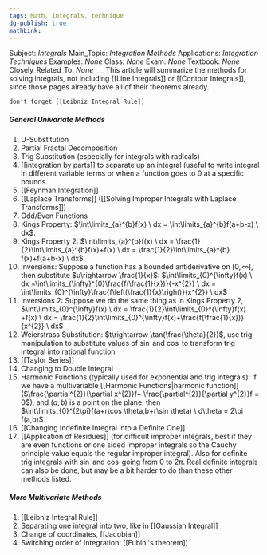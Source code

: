 ```yaml
---
tags: Math, Integrals, technique
dg-publish: true
mathLink: 
---
```

Subject: _Integrals_
Main\_Topic: _Integration Methods_
Applications: _Integration Techniques_
Examples: _None_
Class: _None_
Exam: _None_
Textbook: _None_
Closely\_Related\_To: _None_
_
_
This article will summarize the methods for solving integrals, not including [[Line Integrals]] or [[Contour Integrals]], since those pages already have all of their theorems already. 

```ad-Remember
don't forget [[Leibniz Integral Rule]]
```

##### General Univariate Methods
1. U-Substitution
2. Partial Fractal Decomposition
3. Trig Substitution (especially for integrals with radicals)
4. [[integration by parts]] to separate up an integral (useful to write integral in different variable terms or when a function goes to $0$ at a specific bounds.
5. [[Feynman Integration]] 
6. [[Laplace Transforms]] ([[Solving Improper Integrals with Laplace Transforms]])
7. Odd/Even Functions
8. Kings Property: $\int\limits_{a}^{b}f(x) \ dx = \int\limits_{a}^{b}f(a+b-x) \ dx$. 
9. Kings Property 2: $\int\limits_{a}^{b}f(x) \ dx = \frac{1}{2}\int\limits_{a}^{b}f(x)+f(x) \ dx = \frac{1}{2}\int\limits_{a}^{b} f(x)+f(a+b-x) \ dx$ 
10. Inversions: Suppose a function has a bounded antiderivative on $[0,\infty]$, then substitute $u\rightarrow \frac{1}{x}$: $\int\limits_{0}^{\infty}f(x) \ dx =\int\limits_{\infty}^{0}\frac{f(\frac{1}{x})}{-x^{2}} \ dx = \int\limits_{0}^{\infty}\frac{f\left(\frac{1}{x}\right)}{x^{2}} \ dx$
11. Inversions 2: Suppose we do the same thing as in Kings Property 2, $\int\limits_{0}^{\infty}f(x) \ dx = \frac{1}{2}\int\limits_{0}^{\infty}f(x) +f(x) \ dx = \frac{1}{2}\int\limits_{0}^{\infty}f(x)+\frac{f(\frac{1}{x})}{x^{2}} \ dx$
12. Weierstrass Substitution: $t\rightarrow \tan(\frac{\theta}{2})$, use trig manipulation to substitute values of $\sin$ and $\cos$ to transform trig integral into rational function 
13. [[Taylor Series]]
14. Changing to Double Integral
15. Harmonic Functions (typically used for exponential and trig integrals): if we have a multivariable [[Harmonic Functions|harmonic function]] ($\frac{\partial^{2}}{\partial x^{2}}f+ \frac{\partial^{2}}{\partial y^{2}}f = 0$), and $(a,b)$ is a point on the plane, then $\int\limits_{0}^{2\pi}f(a+r\cos \theta,b+r\sin \theta) \ d\theta = 2\pi f(a,b)$ 
16. [[Changing Indefinite Integral into a Definite One]]
17. [[Application of Residues]] (for difficult improper integrals, best if they are even functions or one sided improper integrals so the Cauchy principle value equals the regular improper integral). Also for definite trig integrals with $\sin$ and $\cos$ going from $0$ to $2 \pi$. Real definite integrals can also be done, but may be a bit harder to do than these other methods listed. 

##### More Multivariate Methods
1. [[Leibniz Integral Rule]] 
2. Separating one integral into two, like in [[Gaussian Integral]]
3. Change of coordinates, [[Jacobian]]
4. Switching order of Integration: [[Fubini's theorem]]